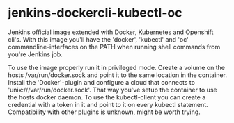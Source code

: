 # jenkins-dockercli-kubectl-oc
Jenkins official image extended with Docker, Kubernetes and Openshift cli's. With this image you'll have the 'docker', 'kubectl' and 'oc' commandline-interfaces on the PATH when running shell commands from you're Jenkins job.

To use the image properly run it in privileged mode. Create a volume on the hosts /var/run/docker.sock and point it to the same location in the container. Install the 'Docker'-plugin and configure a cloud that connects to 'unix:///var/run/docker.sock'. That way you've setup the container to use the hosts docker daemon. To use the kubectl-client you can create a credential with a token in it and point to it on every kubectl statement. Compatibility with other plugins is unknown, might be worth trying.
